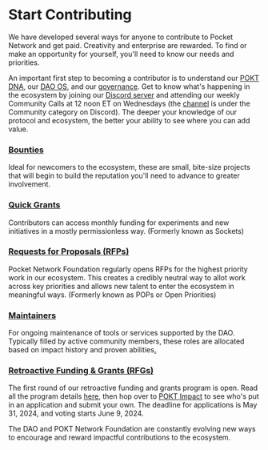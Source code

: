 # Start Contributing

We have developed several ways for anyone to contribute to Pocket Network and get paid. Creativity and enterprise are rewarded. To find or make an opportunity for yourself, you'll need to know our needs and priorities.&#x20;

An important first step to becoming a contributor is to understand our [POKT DNA](https://docs.pokt.network/learn-about-pokt/our-dna), our [DAO OS](https://docs.pokt.network/community/dao-os), and our [governance](https://docs.pokt.network/community/governance). Get to know what's happening in the ecosystem by joining our [Discord server](https://discord.gg/pokt) and attending our weekly Community Calls at 12 noon ET on Wednesdays (the [channel](https://discord.com/channels/553741558869131266/956576599875149824) is under the Community category on Discord). The deeper your knowledge of our protocol and ecosystem, the better your ability to see where you can add value.

### [Bounties](bounties.md)&#x20;

Ideal for newcomers to the ecosystem, these are small, bite-size projects that will begin to build the reputation you'll need to advance to greater involvement.&#x20;

### [Quick Grants](https://docs.pokt.network/community/start-contributing/quick-grants)

Contributors can access monthly funding for experiments and new initiatives in a mostly permissionless way. (Formerly known as Sockets)

### [Requests for Proposals (RFPs)](https://docs.pokt.network/community/start-contributing/rfps)

Pocket Network Foundation regularly opens RFPs for the highest priority work in our ecosystem. This creates a credibly neutral way to allot work across key priorities and allows new talent to enter the ecosystem in meaningful ways. (Formerly known as POPs or Open Priorities)

### [Maintainers](maintainers.md)&#x20;

For ongoing maintenance of tools or services supported by the DAO. Typically filled by active community members, these roles are allocated based on impact history and proven abilities[.](https://docs.pokt.network/community/start-contributing/retroactive-funding-and-grants)

### [Retroactive Funding & Grants (RFGs)](https://docs.pokt.network/community/start-contributing/retroactive-funding-and-grants)

The first round of our retroactive funding and grants program is open. Read all the program details [here](https://app.gitbook.com/o/-MVU655bEpKMcmpTxlOG/s/sC7vRmj1fRzIvz4vDUe3/), then hop over to [POKT Impact](https://impact.pokt.network/) to see who's put in an application and submit your own. The deadline for applications is May 31, 2024, and voting starts June 9, 2024.



The DAO and POKT Network Foundation are constantly evolving new ways to encourage and reward impactful contributions to the ecosystem.
